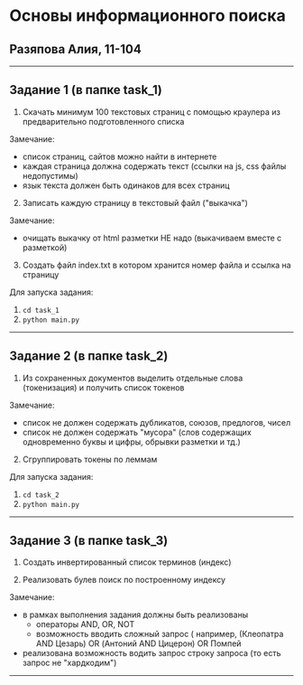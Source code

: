 # Основы информационного поиска
## Разяпова Алия, 11-104

----------
## Задание 1 (в папке task_1)

1. Скачать минимум 100 текстовых страниц с помощью краулера из  предварительно  подготовленного списка

Замечание:
- список страниц, сайтов можно найти в интернете
- каждая страница должна содержать текст (ссылки на js, css файлы недопустимы)
- язык текста  должен быть одинаков для всех страниц

2. Записать каждую страницу в  текстовый файл ("выкачка")

Замечание: 
- очищать выкачку от html разметки  НЕ надо (выкачиваем вместе с разметкой)

3. Создать файл index.txt в котором хранится номер файла и ссылка на страницу

Для запуска задания:
1. `cd task_1`
2. `python main.py`
 
---------

## Задание 2 (в папке task_2)

1. Из сохраненных документов выделить отдельные слова (токенизация) и получить список токенов

Замечание:
- список не должен содержать дубликатов, союзов, предлогов, чисел
- список не должен  содержать "мусора" (слов содержащих одновременно буквы и цифры, обрывки разметки и тд.)

2. Сгруппировать токены по леммам

Для запуска задания:
1. `cd task_2`
2. `python main.py`

----------

## Задание 3 (в папке task_3)

1. Создать инвертированный список терминов (индекс)

2. Реализовать булев поиск по построенному индексу

Замечание:
- в рамках выполнения задания должны быть реализованы
  - операторы AND, OR, NOT
  - возможность вводить сложный запрос ( например, (Клеопатра  AND Цезарь) OR (Антоний AND Цицерон) OR Помпей
- реализована возможность водить  запрос  строку запроса (то есть запрос не "хардкодим")

------------

